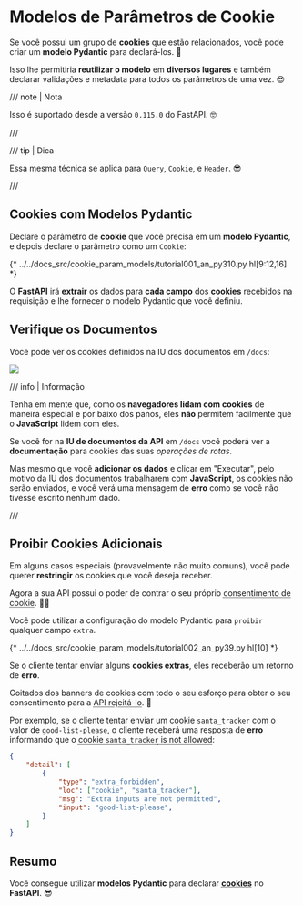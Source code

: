 # Modelos de Parâmetros de Cookie

Se você possui um grupo de **cookies** que estão relacionados, você pode criar um **modelo Pydantic** para declará-los. 🍪

Isso lhe permitiria **reutilizar o modelo** em **diversos lugares** e também declarar validações e metadata para todos os parâmetros de uma vez. 😎

/// note | Nota

Isso é suportado desde a versão `0.115.0` do FastAPI. 🤓

///

/// tip | Dica

Essa mesma técnica se aplica para `Query`, `Cookie`, e `Header`. 😎

///

## Cookies com Modelos Pydantic

Declare o parâmetro de **cookie** que você precisa em um **modelo Pydantic**, e depois declare o parâmetro como um `Cookie`:

{* ../../docs_src/cookie_param_models/tutorial001_an_py310.py hl[9:12,16] *}

O **FastAPI** irá **extrair** os dados para **cada campo** dos **cookies** recebidos na requisição e lhe fornecer o modelo Pydantic que você definiu.

## Verifique os Documentos

Você pode ver os cookies definidos na IU dos documentos em `/docs`:

<div class="screenshot">
<img src="/img/tutorial/cookie-param-models/image01.png">
</div>

/// info | Informação

Tenha em mente que, como os **navegadores lidam com cookies** de maneira especial e por baixo dos panos, eles **não** permitem facilmente que o **JavaScript** lidem com eles.

Se você for na **IU de documentos da API** em `/docs` você poderá ver a **documentação** para cookies das suas *operações de rotas*.

Mas mesmo que você **adicionar os dados** e clicar em "Executar", pelo motivo da IU dos documentos trabalharem com **JavaScript**, os cookies não serão enviados, e você verá uma mensagem de **erro** como se você não tivesse escrito nenhum dado.

///

## Proibir Cookies Adicionais

Em alguns casos especiais (provavelmente não muito comuns), você pode querer **restringir** os cookies que você deseja receber.

Agora a sua API possui o poder de contrar o seu próprio <abbr title="Isso é uma brincadeira, só por precaução. Isso não tem nada a ver com consentimentos de cookies, mas é engraçado que até a API consegue rejeitar os coitados dos cookies. Coma um biscoito. 🍪">consentimento de cookie</abbr>. 🤪🍪


 Você pode utilizar a configuração do modelo Pydantic para `proibir` qualquer campo `extra`.


{* ../../docs_src/cookie_param_models/tutorial002_an_py39.py hl[10] *}

Se o cliente tentar enviar alguns **cookies extras**, eles receberão um retorno de **erro**.

Coitados dos banners de cookies com todo o seu esforço para obter o seu consentimento para a <abbr title="Isso é uma outra piada. Não preste atenção em mim. Beba um café com o seu cookie. ☕">API rejeitá-lo</abbr>. 🍪

Por exemplo, se o cliente tentar enviar um cookie `santa_tracker` com o valor de `good-list-please`, o cliente receberá uma resposta de **erro** informando que o <abbr title="O papai noel desaprova a falta de biscoitos. 🎅 Ok, chega de piadas com os cookies.">cookie `santa_tracker` is not allowed</abbr>:

```json
{
    "detail": [
        {
            "type": "extra_forbidden",
            "loc": ["cookie", "santa_tracker"],
            "msg": "Extra inputs are not permitted",
            "input": "good-list-please",
        }
    ]
}
```

## Resumo

Você consegue utilizar **modelos Pydantic** para declarar <abbr title="Coma um último biscoito antes de você ir embora. 🍪">**cookies**</abbr> no **FastAPI**. 😎
